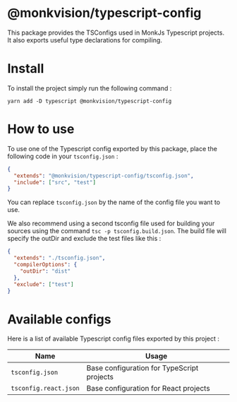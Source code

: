# @monkvision/typescript-config
This package provides the TSConfigs used in MonkJs Typescript projects. It also exports useful type declarations for
compiling.

# Install
To install the project simply run the following command :

```shell
yarn add -D typescript @monkvision/typescript-config
```

# How to use
To use one of the Typescript config exported by this package, place the following code in your `tsconfig.json` :

```json
{
  "extends": "@monkvision/typescript-config/tsconfig.json",
  "include": ["src", "test"]
}
```

You can replace `tsconfig.json` by the name of the config file you want to use.

We also recommend using a second tsconfig file used for building your sources using the command
`tsc -p tsconfig.build.json`. The build file will specify the outDir and exclude the test files like this :

```json
{
  "extends": "./tsconfig.json",
  "compilerOptions": {
    "outDir": "dist"
  },
  "exclude": ["test"]
}
```

# Available configs
Here is a list of available Typescript config files exported by this project :

| Name                         | Usage                                        |
|------------------------------|----------------------------------------------|
| `tsconfig.json`              | Base configuration for TypeScript projects   |
| `tsconfig.react.json`        | Base configuration for React projects        |
